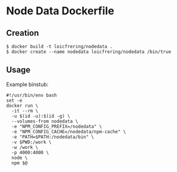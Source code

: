 Node Data Dockerfile
====================

Creation
--------

```
$ docker build -t loicfrering/nodedata .
$ docker create --name nodedata loicfrering/nodedata /bin/true
```

Usage
-----

Example binstub:

```
#!/usr/bin/env bash
set -e
docker run \
  -it --rm \
  -u $(id -u):$(id -g) \
  --volumes-from nodedata \
  -e "NPM_CONFIG_PREFIX=/nodedata" \
  -e "NPM_CONFIG_CACHE=/nodedata/npm-cache" \
  -e "PATH=$PATH:/nodedata/bin" \
  -v $PWD:/work \
  -w /work \
  -p 4000:4000 \
  node \
  npm $@
```
